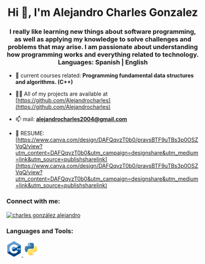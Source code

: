 <h1 align="center">Hi 👋, I'm Alejandro Charles Gonzalez</h1>
<h3 align="center">I really like learning new things about software programming, as well as applying my knowledge to solve challenges and problems that may arise. I am passionate about understanding how programming works and everything related to technology. Languages: Spanish | English</h3>

- 🌱 current courses related: **Programming fundamental data structures and algorithms. (C++)**

- 👨‍💻 All of my projects are available at [https://github.com/Alejandrocharles](https://github.com/Alejandrocharles)

- 📫 mail: **alejandrocharles2004@gmail.com**

- 📄 RESUME: [https://www.canva.com/design/DAFQqvzT0b0/pravsBTF9uTBs3p0OSZVqQ/view?utm_content=DAFQqvzT0b0&utm_campaign=designshare&utm_medium=link&utm_source=publishsharelink](https://www.canva.com/design/DAFQqvzT0b0/pravsBTF9uTBs3p0OSZVqQ/view?utm_content=DAFQqvzT0b0&utm_campaign=designshare&utm_medium=link&utm_source=publishsharelink)

<h3 align="left">Connect with me:</h3>
<p align="left">
<a href="[https://linkedin.com/in/charles gonzález alejandro](https://www.linkedin.com/in/charles-gonz%C3%A1lez-alejandro-45a9a0255/)" target="blank"><img align="center" src="https://raw.githubusercontent.com/rahuldkjain/github-profile-readme-generator/master/src/images/icons/Social/linked-in-alt.svg" alt="charles gonzález alejandro" height="30" width="40" /></a>
</p>

<h3 align="left">Languages and Tools:</h3>
<p align="left"> <a href="https://www.w3schools.com/cpp/" target="_blank" rel="noreferrer"> <img src="https://raw.githubusercontent.com/devicons/devicon/master/icons/cplusplus/cplusplus-original.svg" alt="cplusplus" width="40" height="40"/> </a> <a href="https://www.python.org" target="_blank" rel="noreferrer"> <img src="https://raw.githubusercontent.com/devicons/devicon/master/icons/python/python-original.svg" alt="python" width="40" height="40"/> </a> </p>
